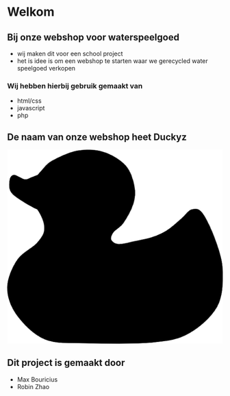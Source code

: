 # Welkom 

## Bij onze webshop voor waterspeelgoed

- wij maken dit voor een school project
- het is idee is om een webshop te starten waar we gerecycled water speelgoed verkopen

### Wij hebben hierbij gebruik gemaakt van
- html/css
- javascript
- php

## De naam van onze webshop heet Duckyz

![](website/foto/logo.png)

## Dit project is gemaakt door 
- Max Bouricius
- Robin Zhao
